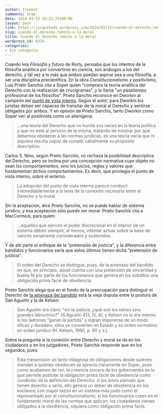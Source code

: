 ```yaml
---
author: freebot
comments: true
date: 2014-03-13 20:23:23+00:00
layout: post
link: https://jorgeikeda.wordpress.com/2014/03/13/cuando-el-derecho-remite-a-la-moral/
slug: cuando-el-derecho-remite-a-la-moral
title: Cuando el derecho remite a la moral
wordpress_id: 6274
categories:
- Sin categoría
---
```


Cuando leía _Filosofía y futuro_ de Rorty, pensaba que los intentos de la filosofía analítica por convertirse en ciencia, son análogos a los del derecho, y tal vez a lo más que ambos puedan aspirar sea a una filosofía; a ser una disciplina precientífica. 
En la obra _Constitucionalismo y positivismo_, Luis Prieto Sanchís cita a Soper quien "comprara la teoría analítica del Derecho con la realización de crucigramas", y lo llama "un pasatiempo profesional de los filósofos". 
Prieto Sanchís reconoce en Dworkin al campeón del [punto de vista interno](http://www.jorgeikeda.com/wordpress/?p=2543). Según el autor, para Dworkin los juristas deben ser capaces de transitar de la moral al Derecho y sentirse obligados por ambos. Y en opinión de Prieto Sanchís, tanto Dworkin como Soper ven al positivista como un alienígena. 




<blockquote>...una teoría del Derecho que no hunda sus raíces en la teoría política y que no esté al servicio de la misma, tratando de mostrar por qué debemos obedecer a las normas jurídicas, es una teoría vacía que ni siquiera resulta capaz de cumplir cabalmente su propósito descriptivo.
</blockquote>




Carlos S. Nino, según Prieto Sanchís, no rechaza la posibilidad descriptiva del Derecho, pero se inclina por una concepción normativa cuyo objeto no sean los comportamientos, sino los juicios, reglas y valores que fundamentan dichos comportamientos. Es decir, que privilegia el punto de vista interno, sobre el externo. 




<blockquote>La adopción del punto de vista interno parece conducir irremediablemente a la tesis de la conexión necesaria entre el Derecho y la moral.
</blockquote>



Sin la aceptación, dice Prieto Sanchís, no se puede hablar de sistema jurídico, y esa aceptación sólo puede ser moral. Prieto Sanchís cita a MacCormick, para quien:





<blockquote>...aquellos que ejercen el poder discrecional en el interior de un sistema deben siempre, al menos, intentar actuar sobre la base de valores seriamente considerados y sostenidos.  </blockquote>



Y de ahí parte el enfoque de la "pretensión de justicia", y la diferencia entre bandidos y funcionarios sería que estos últimos tienen dicha "pretensión de justicia".





<blockquote>El orden del Derecho se distingue, pues, de la amenaza del bandido en que, en principio, aquel cuenta con una pretensión de sinceridad y buena fe por parte de los funcionarios que genera en los súbditos una obligación prima facie de obediencia.</blockquote>



Prieto Sanchís alega que en el fondo de la preocupación para distinguir el Derecho de [la amenaza del bandido](http://www.jorgeikeda.com/wordpress/?p=3884) está la vieja disputa entre la postura de San Agustín y la de Kelsen: 







<blockquote>San Agustín era claro: "sin la justicia, ¿qué son los reinos sino grandes latrocinios?" (S.Agustín 413, IV, 4); y Kelsen no lo era menos: si los ladrones "ganan la partida" y logran imponerse de un modo eficaz y duradero, ellos se convierten en Estado y su orden normativo en orden jurídico (H. Kelsen, 1960, p. 60 y s.).</blockquote>




Sobre la pregunta si la conexión entre Derecho y moral se da en los ciudadanos o en los juzgadores, Prieto Sanchís responde que en los segundos, pues: 





<blockquote>
 Esta transmisión un tanto milagrosa de obligaciones desde quienes mandan a quienes obedecen se aprecia claramente en Soper, pues como acabamos de ver, la creencia sincera de los gobernantes es lo que permite postular la obligación prima facie de obediencia como condición de la definición del Derecho: si los amos piensan que tienen derecho a serlo, ello genera un deber de obediencia en los esclavos; con mayor razón en un sistema más justo como el representado por el constitucionalismo, si los funcionarios creen en el fundamento moral de las normas que aplican, los ciudadanos vienen obligados a la obediencia, siquiera como obligación prima facie.</blockquote>





 
